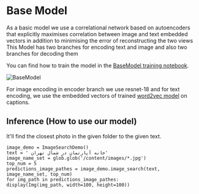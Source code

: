 # Base Model

As a basic model we use a correlational network based on autoencoders that explicitly maximises correlation between image and text embedded vectors in addition to minimising the error of reconstructing the two views
This Model has two branches for encoding text and image and also two branches for decoding them

You can find how to train the model in the [BaseModel training notebook](https://colab.research.google.com/drive/1x5A9BJmNm-DLPBjF_mEFF3K3mAHqqAjg?usp=sharing).

![BaseModel](/images/BaseModel.png "BaseModel")

For image encoding in encoder branch we use resnet-18 and for text encoding, we use the embedded vectors of trained [word2vec model](https://www.tensorflow.org/tutorials/text/word2vec) on captions.


## Inference (How to use our model)
It'll find the closest photo in the given folder to the given text.
```
image_demo = ImageSearchDemo()
text = ' خانه آپارتمان در شمال تهران'
image_name_set = glob.glob('/content/images/*.jpg')
top_num = 5
predictions_image_pathes = image_demo.image_search(text, image_name_set, top_num)
for img_path in predictions_image_pathes:
display(Img(img_path, width=100, height=100))
```
